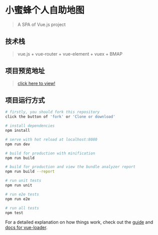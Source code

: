 # 小蜜蜂个人自助地图

> A SPA of Vue.js project

## 技术栈
> vue.js + vue-router + vue-element + vuex + BMAP 

## 项目预览地址
> [click here to view!](http://www.small-bee.com)

## 项目运行方式

``` bash
# firstly, you should fork this repository
click the button of 'fork' or 'Clone or download'

# install dependencies
npm install

# serve with hot reload at localhost:8080
npm run dev

# build for production with minification
npm run build

# build for production and view the bundle analyzer report
npm run build --report

# run unit tests
npm run unit

# run e2e tests
npm run e2e

# run all tests
npm test
```

For a detailed explanation on how things work, check out the [guide](http://vuejs-templates.github.io/webpack/) and [docs for vue-loader](http://vuejs.github.io/vue-loader).
